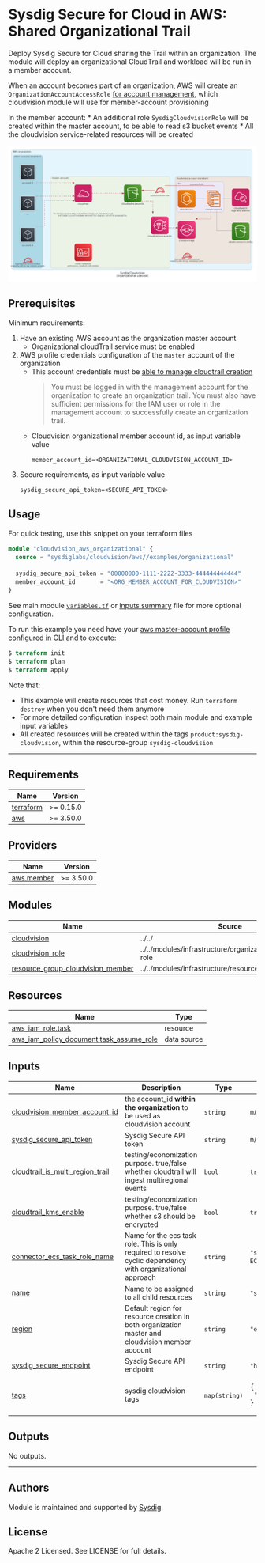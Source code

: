 # Sysdig Secure for Cloud in AWS: Shared Organizational Trail

Deploy Sysdig Secure for Cloud sharing the Trail within an organization. The module will deploy an organizational
CloudTrail and workload will be run in a member account.

When an account becomes part of an organization, AWS will create an `OrganizationAccountAccessRole` [for account management](https://docs.aws.amazon.com/organizations/latest/userguide/orgs_manage_accounts_access.html), which cloudvision module will use for member-account provisioning

In the member account:
    * An additional role `SysdigCloudvisionRole` will be created within the master account, to be able to read s3 bucket events
    * All the cloudvision service-related resources will be created

![organizational diagram](./diagram-org.png)

## Prerequisites

Minimum requirements:

1.  Have an existing AWS account as the organization master account
    * Organizational cloudTrail service must be enabled
1.  AWS profile credentials configuration of the `master` account of the organization
    * This account credentials must be [able to manage cloudtrail creation](https://docs.aws.amazon.com/awscloudtrail/latest/userguide/creating-trail-organization.html)
      > You must be logged in with the management account for the organization to create an organization trail. You must also have sufficient permissions for the IAM user or role in the management account to successfully create an organization trail.
    * Cloudvision organizational member account id, as input variable value
        ```
       member_account_id=<ORGANIZATIONAL_CLOUDVISION_ACCOUNT_ID>
        ```
1. Secure requirements, as input variable value
    ```
    sysdig_secure_api_token=<SECURE_API_TOKEN>
    ```

## Usage

For quick testing, use this snippet on your terraform files

```terraform
module "cloudvision_aws_organizational" {
  source = "sysdiglabs/cloudvision/aws//examples/organizational"

  sysdig_secure_api_token = "00000000-1111-2222-3333-444444444444"
  member_account_id       = "<ORG_MEMBER_ACCOUNT_FOR_CLOUDVISION>"
}
```

See main module [`variables.tf`](./variables.tf) or [inputs summary](./README.md#inputs) file for more optional configuration.

To run this example you need have your [aws master-account profile configured in CLI](https://docs.aws.amazon.com/cli/latest/userguide/cli-configure-profiles.html) and to execute:
```terraform
$ terraform init
$ terraform plan
$ terraform apply
```

Note that:
  - This example will create resources that cost money. Run `terraform destroy` when you don't need them anymore
  - For more detailed configuration inspect both main module and example input variables
  - All created resources will be created within the tags `product:sysdig-cloudvision`, within the resource-group `sysdig-cloudvision`


---


<!-- BEGINNING OF PRE-COMMIT-TERRAFORM DOCS HOOK -->
## Requirements

| Name | Version |
|------|---------|
| <a name="requirement_terraform"></a> [terraform](#requirement\_terraform) | >= 0.15.0 |
| <a name="requirement_aws"></a> [aws](#requirement\_aws) | >= 3.50.0 |

## Providers

| Name | Version |
|------|---------|
| <a name="provider_aws.member"></a> [aws.member](#provider\_aws.member) | >= 3.50.0 |

## Modules

| Name | Source | Version |
|------|--------|---------|
| <a name="module_cloudvision"></a> [cloudvision](#module\_cloudvision) | ../../ |  |
| <a name="module_cloudvision_role"></a> [cloudvision\_role](#module\_cloudvision\_role) | ../../modules/infrastructure/organizational/cloudvision-role |  |
| <a name="module_resource_group_cloudvision_member"></a> [resource\_group\_cloudvision\_member](#module\_resource\_group\_cloudvision\_member) | ../../modules/infrastructure/resource-group |  |

## Resources

| Name | Type |
|------|------|
| [aws_iam_role.task](https://registry.terraform.io/providers/hashicorp/aws/latest/docs/resources/iam_role) | resource |
| [aws_iam_policy_document.task_assume_role](https://registry.terraform.io/providers/hashicorp/aws/latest/docs/data-sources/iam_policy_document) | data source |

## Inputs

| Name | Description | Type | Default | Required |
|------|-------------|------|---------|:--------:|
| <a name="input_member_account_id"></a> [cloudvision\_member\_account\_id](#input\_cloudvision\_member\_account\_id) | the account\_id **within the organization** to be used as cloudvision account | `string` | n/a | yes |
| <a name="input_sysdig_secure_api_token"></a> [sysdig\_secure\_api\_token](#input\_sysdig\_secure\_api\_token) | Sysdig Secure API token | `string` | n/a | yes |
| <a name="input_cloudtrail_is_multi_region_trail"></a> [cloudtrail\_is\_multi\_region\_trail](#input\_cloudtrail\_is\_multi\_region\_trail) | testing/economization purpose. true/false whether cloudtrail will ingest multiregional events | `bool` | `true` | no |
| <a name="input_cloudtrail_kms_enable"></a> [cloudtrail\_kms\_enable](#input\_cloudtrail\_kms\_enable) | testing/economization purpose. true/false whether s3 should be encrypted | `bool` | `true` | no |
| <a name="input_connector_ecs_task_role_name"></a> [connector\_ecs\_task\_role\_name](#input\_connector\_ecs\_task\_role\_name) | Name for the ecs task role. This is only required to resolve cyclic dependency with organizational approach | `string` | `"sysdig-cloudvision-connector-ECSTaskRole"` | no |
| <a name="input_name"></a> [name](#input\_name) | Name to be assigned to all child resources | `string` | `"sysdig-cloudvision"` | no |
| <a name="input_region"></a> [region](#input\_region) | Default region for resource creation in both organization master and cloudvision member account | `string` | `"eu-central-1"` | no |
| <a name="input_sysdig_secure_endpoint"></a> [sysdig\_secure\_endpoint](#input\_sysdig\_secure\_endpoint) | Sysdig Secure API endpoint | `string` | `"https://secure.sysdig.com"` | no |
| <a name="input_tags"></a> [tags](#input\_tags) | sysdig cloudvision tags | `map(string)` | <pre>{<br>  "product": "sysdig-cloudvision"<br>}</pre> | no |

## Outputs

No outputs.
<!-- END OF PRE-COMMIT-TERRAFORM DOCS HOOK -->

---

## Authors

Module is maintained and supported by [Sysdig](https://sysdig.com).

## License

Apache 2 Licensed. See LICENSE for full details.
